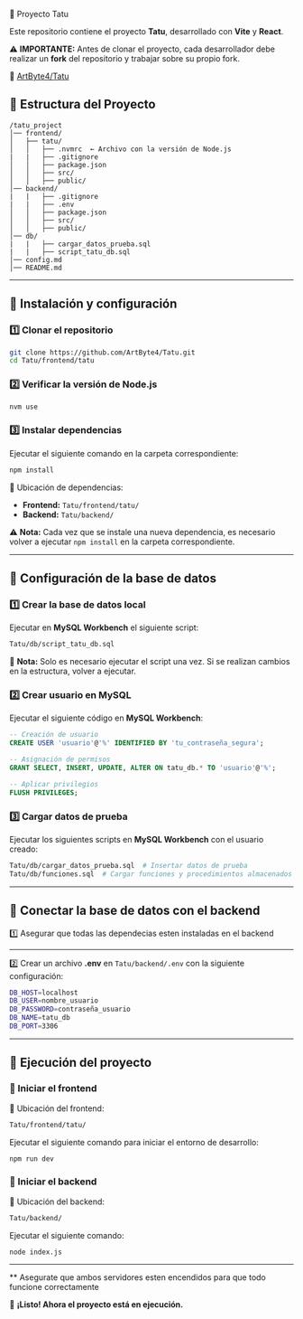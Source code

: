 

 📌 Proyecto Tatu

Este repositorio contiene el proyecto **Tatu**, desarrollado con **Vite** y **React**.

⚠ **IMPORTANTE:** Antes de clonar el proyecto, cada desarrollador debe realizar un **fork** del repositorio y trabajar sobre su propio fork.

📌 [ArtByte4/Tatu](https://github.com/ArtByte4/Tatu)


## 📂 Estructura del Proyecto
```
/tatu_project
│── frontend/
│   ├── tatu/
│   │   ├── .nvmrc  ← Archivo con la versión de Node.js
|   |   ├── .gitignore 
│   │   ├── package.json
│   │   ├── src/
│   │   ├── public/
│── backend/
|   |   ├── .gitignore 
|   |   ├── .env
│   │   ├── package.json
│   │   ├── src/
│   │   ├── public/
│── db/
|   |   ├── cargar_datos_prueba.sql
|   |   ├── script_tatu_db.sql
│── config.md
│── README.md
```
---

## 📌 Instalación y configuración

### 1️⃣ Clonar el repositorio

```bash
git clone https://github.com/ArtByte4/Tatu.git
cd Tatu/frontend/tatu
```

### 2️⃣ Verificar la versión de Node.js

```bash
nvm use
```

### 3️⃣ Instalar dependencias

Ejecutar el siguiente comando en la carpeta correspondiente:

```bash
npm install
```

📌 Ubicación de dependencias:
- **Frontend:** `Tatu/frontend/tatu/`
- **Backend:** `Tatu/backend/`

⚠️ **Nota:** Cada vez que se instale una nueva dependencia, es necesario volver a ejecutar `npm install` en la carpeta correspondiente.

---

## 📌 Configuración de la base de datos

### 1️⃣ Crear la base de datos local

Ejecutar en **MySQL Workbench** el siguiente script:

```bash
Tatu/db/script_tatu_db.sql
```

📌 **Nota:** Solo es necesario ejecutar el script una vez. Si se realizan cambios en la estructura, volver a ejecutar.

### 2️⃣ Crear usuario en MySQL

Ejecutar el siguiente código en **MySQL Workbench**:

```sql
-- Creación de usuario
CREATE USER 'usuario'@'%' IDENTIFIED BY 'tu_contraseña_segura';

-- Asignación de permisos
GRANT SELECT, INSERT, UPDATE, ALTER ON tatu_db.* TO 'usuario'@'%';

-- Aplicar privilegios
FLUSH PRIVILEGES;
```

### 3️⃣ Cargar datos de prueba

Ejecutar los siguientes scripts en **MySQL Workbench** con el usuario creado:

```bash
Tatu/db/cargar_datos_prueba.sql  # Insertar datos de prueba
Tatu/db/funciones.sql  # Cargar funciones y procedimientos almacenados
```

---

## 📌 Conectar la base de datos con el backend

1️⃣ Asegurar que todas las dependecias esten instaladas en el backend

---

2️⃣ Crear un archivo **.env** en `Tatu/backend/.env` con la siguiente configuración:

```bash
DB_HOST=localhost
DB_USER=nombre_usuario
DB_PASSWORD=contraseña_usuario
DB_NAME=tatu_db
DB_PORT=3306
```

---

## 📌 Ejecución del proyecto

### 🚀 Iniciar el frontend

📍 Ubicación del frontend:
```bash
Tatu/frontend/tatu/
```

Ejecutar el siguiente comando para iniciar el entorno de desarrollo:
```bash
npm run dev
```

### 🚀 Iniciar el backend

📍 Ubicación del backend:
```bash
Tatu/backend/
```

Ejecutar el siguiente comando:
```bash
node index.js
```

---

** Asegurate que ambos servidores esten encendidos para que todo funcione correctamente

🎯 **¡Listo! Ahora el proyecto está en ejecución.**

